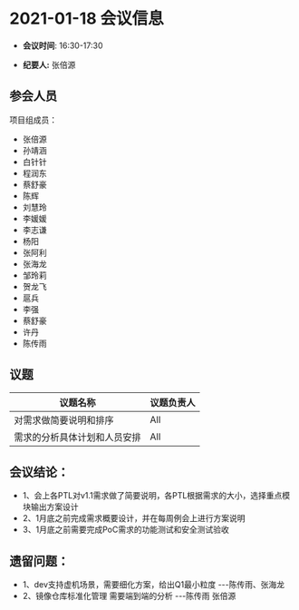 # 2021-01-18 会议信息  

-  **会议时间**: 16:30-17:30

-  **纪要人:** 张倍源

## 参会人员
项目组成员：
- 张倍源
- 孙靖涵
- 白针针
- 程润东
- 蔡舒豪
- 陈辉
- 刘慧玲
- 李媛媛
- 李志谦
- 杨阳
- 张阿利
- 张海龙
- 邹玲莉
- 贺龙飞
- 扈兵
- 李强
- 蔡舒豪
- 许丹
- 陈传雨

## 议题

议题名称 | 议题负责人
---- | ----
对需求做简要说明和排序  | All
需求的分析具体计划和人员安排 | All


## 会议结论：
- 1、会上各PTL对v1.1需求做了简要说明，各PTL根据需求的大小，选择重点模块输出方案设计
- 2、1月底之前完成需求概要设计，并在每周例会上进行方案说明
- 3、1月底之前需要完成PoC需求的功能测试和安全测试验收

## 遗留问题：
- 1、dev支持虚机场景，需要细化方案，给出Q1最小粒度   ---陈传雨、张海龙
- 2、镜像仓库标准化管理 需要端到端的分析   ---陈传雨 张倍源
